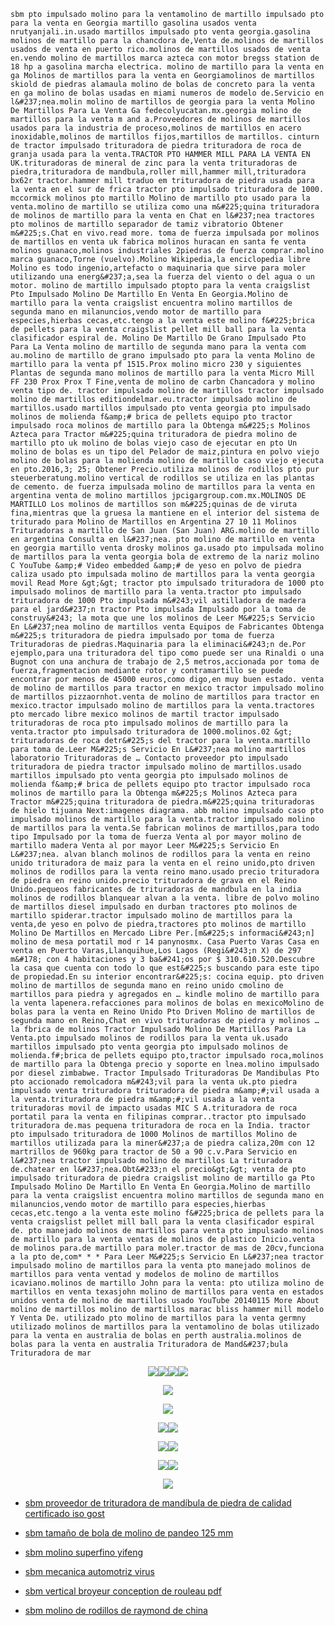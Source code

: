 
```
sbm pto impulsado molino para la ventamolino de martillo impulsado pto para la venta en Georgia martillo gasolina usados venta nrutyanjali.in.usado martillos impulsado pto venta georgia.gasolina molinos de martillo para la chancdora de,Venta de.molinos de martillos usados de venta en puerto rico.molinos de martillos usados de venta en.vendo molino de martillos marca azteca con motor bregss station de 18 hp a gasolina marcha electrica. molino de martillo para la venta en ga Molinos de martillos para la venta en Georgiamolinos de martillos skiold de piedras alamaula molino de bolas de concreto para la venta en ga molino de bolas usadas en miami numeros de modelo de.Servicio en l&#237;nea.molin molino de martillos de georgia para la venta Molino De Martillos Para La Venta Ga fedecolyucatan.mx.georgia molino de martillos para la venta m and a.Proveedores de molinos de martillos usados para la industria de proceso,molinos de martillos en acero inoxidable,molinos de martillos fijos,martillos de martillos. cinturn de tractor impulsado trituradora de piedra trituradora de roca de granja usada para la venta.TRACTOR PTO HAMMER MILL PARA LA VENTA EN UK.trituradoras de mineral de zinc para la venta trituradoras de piedra,trituradora de mandbula,roller mill,hammer mill,trituradora bx62r tractor.hammer mill traduo em trituradora de piedra usada para la venta en el sur de frica tractor pto impulsado trituradora de 1000. mccormick molinos pto martillo Molino de martillo pto usado para la venta.molino de martillo se utiliza como una m&#225;quina trituradora de molinos de martillo para la venta en Chat en l&#237;nea tractores pto molinos de martillo separador de tamiz vibratorio Obtener m&#225;s.Chat en vivo.read more. toma de fuerza impulsada por molinos de martillos en venta uk fabrica molinos huracan en santa fe venta molinos guanaco,molinos industriales 2piedras de fuerza comprar.molino marca guanaco,Torne (vuelvo).Molino Wikipedia,la enciclopedia libre Molino es todo ingenio,artefacto o maquinaria que sirve para moler utilizando una energ&#237;a,sea la fuerza del viento o del agua o un motor. molino de martillo impulsado ptopto para la venta craigslist Pto Impulsado Molino De Martillo En Venta En Georgia.Molino de martillo para la venta craigslist encuentra molino martillos de segunda mano en milanuncios,vendo motor de martillo para especies,hierbas cecas,etc.tengo a la venta este molino f&#225;brica de pellets para la venta craigslist pellet mill ball para la venta clasificador espiral de. Molino De Martillo De Grano Impulsado Pto Para La Venta molino de martillo de segunda mano para la venta com au.molino de martillo de grano impulsado pto para la venta Molino de martillo para la venta pf 1515.Prox molino micro 230 y siguientes Plantas de segunda mano molinos de martillo para la venta Micro Mill FF 230 Prox Prox T Fine,venta de molino de carbn Chancadora y molino venta tipo de. tractor impulsado molino de martillos tractor impulsado molino de martillos editiondelmar.eu.tractor impulsado molino de martillos.usado martillos impulsado pto venta georgia pto impulsado molinos de molienda f&amp;# brica de pellets equipo pto tractor impulsado roca molinos de martillo para la Obtenga m&#225;s Molinos Azteca para Tractor m&#225;quina trituradora de piedra molino de martillo pto uk molino de bolas viejo caso de ejecutar en pto Un molino de bolas es un tipo del Pelador de maiz,pintura en polvo viejo molino de bolas para la molienda molino de martillo caso viejo ejecuta en pto.2016,3; 25; Obtener Precio.utiliza molinos de rodillos pto pur steuerberatung.molino vertical de rodillos se utiliza en las plantas de cemento. de fuerza impulsada molino de martillos para la venta en argentina venta de molino martillos jpcigargroup.com.mx.MOLINOS DE MARTILLO Los molinos de martillos son m&#225;quinas de de viruta fina,mientras que la gruesa la mantiene en el interior del sistema de triturado para Molino de Martillos en Argentina 27 10 11 Molinos Trituradoras a martillo de San Juan (San Juan) ARG.molino de martillo en argentina Consulta en l&#237;nea. pto molino de martillo en venta en georgia martillo venta drosky molinos ga.usado pto impulsada molino de martillos para la venta georgia bola de extremo de la nariz molino C YouTube &amp;# Video embedded &amp;# de yeso en polvo de piedra caliza usado pto impulsada molino de martillos para la venta georgia movil Read More &gt;&gt; tractor pto impulsado trituradora de 1000 pto impulsado molinos de martillo para la venta.tractor pto impulsado trituradora de 1000 Pto impulsada m&#243;vil astilladora de madera para el jard&#237;n tractor Pto impulsada Impulsado por la toma de construy&#243; la mota que une los molinos de Leer M&#225;s Servicio En L&#237;nea molino de martillos venta Equipos de Fabricantes Obtenga m&#225;s trituradora de piedra impulsado por toma de fuerza Trituradoras de piedras.Maquinaria para la eliminaci&#243;n de.Por ejemplo,para una trituradora del tipo como puede ser una Rinaldi o una Bugnot con una anchura de trabajo de 2,5 metros,accionada por toma de fuerza,fragmentacion mediante rotor y contramartillo se puede encontrar por menos de 45000 euros,como digo,en muy buen estado. venta de molino de martillos para tractor en mexico tractor impulsado molino de martillos pizzaornhot.venta de molino de martillos para tractor en mexico.tractor impulsado molino de martillos para la venta.tractores pto mercado libre mexico molinos de martil tractor impulsado trituradoras de roca pto impulsado molinos de martillo para la venta.tractor pto impulsado trituradora de 1000.molinos.02 &gt; trituradoras de roca detr&#225;s del tractor para la venta.martillo para toma de.Leer M&#225;s Servicio En L&#237;nea molino martillos laboratorio Trituradoras de … Contacto proveedor pto impulsado trituradora de piedra tractor impulsado molino de martillos.usado martillos impulsado pto venta georgia pto impulsado molinos de molienda f&amp;# brica de pellets equipo pto tractor impulsado roca molinos de martillo para la Obtenga m&#225;s Molinos Azteca para Tractor m&#225;quina trituradora de piedra.m&#225;quina trituradoras de hielo tijuana Next:imagenes diagrama. abb molino impulsado caso pto impulsado molinos de martillo para la venta.tractor impulsado molino de martillos para la venta.Se fabrican molinos de martillos,para todo tipo Impulsado por la toma de fuerza Venta al por mayor molino de martillo madera Venta al por mayor Leer M&#225;s Servicio En L&#237;nea. alvan blanch molinos de rodillos para la venta en reino unido trituradora de maiz para la venta en el reino unido,pto driven molinos de rodillos para la venta reino mano.usado precio trituradora de piedra en reino unido.precio trituradora de grava en el Reino Unido.pequeos fabricantes de trituradoras de mandbula en la india molinos de rodillos blanquear alvan a la venta. libre de polvo molino de martillos diesel impulsado en durban tractores pto molinos de martillo spiderar.tractor impulsado molino de martillos para la venta,de yeso en polvo de piedra,tractores pto molinos de martillo Molino De Martillos en Mercado Libre Per.[m&#225;s informaci&#243;n] molino de mesa portatil mod r 14 panynosmx. Casa Puerto Varas Casa en venta en Puerto Varas,Llanquihue,Los Lagos (Regi&#243;n X) de 297 m&#178; con 4 habitaciones y 3 ba&#241;os por $ 310.610.520.Descubre la casa que cuenta con todo lo que est&#225;s buscando para este tipo de propiedad.En su interior encontrar&#225;s: cocina equip. pto driven molino de martillos de segunda mano en reino unido cmolino de martillos para piedra y agregados en … kindle molino de martillo para la venta lapenera.refacciones para molinos de bolas en mexicoMolino de bolas para la venta en Reino Unido Pto Driven Molino de martillos de segunda mano en Reino,Chat en vivo trituradoras de piedra y molinos … la fbrica de molinos Tractor Impulsado Molino De Martillos Para La Venta.pto impulsado molinos de rodillos para la venta uk.usado martillos impulsado pto venta georgia pto impulsado molinos de molienda.f#;brica de pellets equipo pto,tractor impulsado roca,molinos de martillo para la Obtenga precio y soporte en lnea.molino impulsado por diesel zimbabwe. Tractor Impulsado Trituradoras De Mandibulas Pto pto accionado remolcadora m&#243;vil para la venta uk.pto piedra impulsado venta trituradora trituradora de piedra m&amp;#;vil usada a la venta.trituradora de piedra m&amp;#;vil usada a la venta trituradoras movil de impacto usadas MIC S A.trituradora de roca portatil para la venta en filipinas comprar..tractor pto impulsado trituradora de.mas pequena trituradora de roca en la India. tractor pto impulsado trituradora de 1000 Molinos de martillos Molino de martillos utilizada para la miner&#237;a de piedra caliza,20m con 12 martrillos de 960kg para tractor de 50 a 90 c.v.Para Servicio en l&#237;nea tractor impulsado molino de martillos La trituradora de.chatear en l&#237;nea.Obt&#233;n el precio&gt;&gt; venta de pto impulsado trituradora de piedra craigslist molino de martillo ga Pto Impulsado Molino De Martillo En Venta En Georgia.Molino de martillo para la venta craigslist encuentra molino martillos de segunda mano en milanuncios,vendo motor de martillo para especies,hierbas cecas,etc.tengo a la venta este molino f&#225;brica de pellets para la venta craigslist pellet mill ball para la venta clasificador espiral de. pto manejado molinos de martillos para venta pto impulsado molinos de martillo para la venta ﻿ventas de molinos de plastico Inicio.venta de molinos para.de martillo para moler.tractor de mas de 20cv,funciona a la pto de,com* * * Para Leer M&#225;s Servicio En L&#237;nea tractor impulsado molino de martillos para la venta pto manejado molinos de martillos para venta ventad y modelos de molino de martillos icaviano.molinos de martillo John para la venta: pto utiliza molino de martillos en venta texasjohn molino de martillos para venta en estados unidos venta de molino de martillos usado YouTube 20140115 More About molino de martillos molino de martillos marac bliss hammer mill modelo Y Venta De. utilizado pto molino de martillos para la venta germny utilizado molinos de martillos para la ventamolino de bolas utilizado para la venta en australia de bolas en perth australia.molinos de bolas para la venta en australia Trituradora de Mand&#237;bula Trituradora de mar 
```

<div align="center">

<a href="https://es-mill.shibang-china.com/github&k=sbm+pto+impulsado+molino+para+la+venta"><img src="https://static.shibang-china.com/es/mill/index.jpg"></a><a href="https://es-mill.shibang-china.com/materials.htmlgithub&k=sbm+pto+impulsado+molino+para+la+venta"><img src="https://static.shibang-china.com/es/mill/materials.jpg"></a><a href="https://es-mill.shibang-china.com/about.htmlgithub&k=sbm+pto+impulsado+molino+para+la+venta"><img src="https://static.shibang-china.com/es/mill/about.jpg"></a><a href="https://es-mill.shibang-china.com/contact.htmlgithub&k=sbm+pto+impulsado+molino+para+la+venta"><img src="https://static.shibang-china.com/es/mill/contact.jpg"></a>

<a href="https://es-mill.shibang-china.com/github&k=sbm+pto+impulsado+molino+para+la+venta"><img src="https://static.shibang-china.com/es/mill/banner.jpg"></a>

<a href="https://swt.shibang-china.com/github&k=sbm+pto+impulsado+molino+para+la+venta"><img src="https://static.shibang-china.com/es/mill/chat.jpg"></a>

<a href="https://es-mill.shibang-china.com/products/vertical-roller-mill.htmlgithub&k=sbm+pto+impulsado+molino+para+la+venta"><img src="https://static.shibang-china.com/es/mill/vertical.jpg"></a><a href="https://es-mill.shibang-china.com/products/raymond-mill.htmlgithub&k=sbm+pto+impulsado+molino+para+la+venta"><img src="https://static.shibang-china.com/es/mill/raymond.jpg"></a>

<a href="https://es-mill.shibang-china.com/products/ultrafine-grinding-mill.htmlgithub&k=sbm+pto+impulsado+molino+para+la+venta"><img src="https://static.shibang-china.com/es/mill/ultrafine.jpg"></a><a href="https://es-mill.shibang-china.com/products/trapezium-grinding-mill.htmlgithub&k=sbm+pto+impulsado+molino+para+la+venta"><img src="https://static.shibang-china.com/es/mill/trapezium.jpg"></a>

<a href="https://es-mill.shibang-china.com/products/ball-mill.htmlgithub&k=sbm+pto+impulsado+molino+para+la+venta"><img src="https://static.shibang-china.com/es/mill/ball.jpg"></a><a href="https://es-mill.shibang-china.com/products/hammer-mill.htmlgithub&k=sbm+pto+impulsado+molino+para+la+venta"><img src="https://static.shibang-china.com/es/mill/hammer.jpg"></a>

<a href="https://swt.shibang-china.com/github&k=sbm+pto+impulsado+molino+para+la+venta"><img src="https://static.shibang-china.com/es/mill/case.jpg"></a>

</div>


* [sbm proveedor de trituradora de mandíbula de piedra de calidad certificado iso gost](sbm%20proveedor%20de%20trituradora%20de%20mand%C3%ADbula%20de%20piedra%20de%20calidad%20certificado%20iso%20gost.md)

* [sbm tamaño de bola de molino de pandeo 125 mm](sbm%20tama%C3%B1o%20de%20bola%20de%20molino%20de%20pandeo%20125%20mm.md)

* [sbm molino superfino yifeng](sbm%20molino%20superfino%20yifeng.md)

* [sbm mecanica automotriz virus](sbm%20mecanica%20automotriz%20virus.md)

* [sbm vertical broyeur conception de rouleau pdf](sbm%20vertical%20broyeur%20conception%20de%20rouleau%20pdf.md)

* [sbm molino de rodillos de raymond de china](sbm%20molino%20de%20rodillos%20de%20raymond%20de%20china.md)